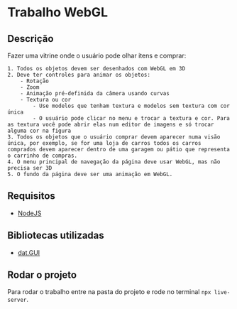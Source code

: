 # Trabalho WebGL

## Descrição

Fazer uma vitrine onde o usuário pode olhar itens e comprar:

    1. Todos os objetos devem ser desenhados com WebGL em 3D
    2. Deve ter controles para animar os objetos:
        - Rotação
        - Zoom
        - Animação pré-definida da câmera usando curvas
        - Textura ou cor
            - Use modelos que tenham textura e modelos sem textura com cor única
            - O usuário pode clicar no menu e trocar a textura e cor. Para as textura você pode abrir elas num editor de imagens e só trocar alguma cor na figura
    3. Todos os objetos que o usuário comprar devem aparecer numa visão única, por exemplo, se for uma loja de carros todos os carros comprados devem aparecer dentro de uma garagem ou pátio que representa o carrinho de compras.
    4. O menu principal de navegação da página deve usar WebGL, mas não precisa ser 3D
    5. O fundo da página deve ser uma animação em WebGL.

## Requisitos

- [NodeJS](https://nodejs.org/)

## Bibliotecas utilizadas

- [dat.GUI](https://github.com/dataarts/dat.gui)

## Rodar o projeto

Para rodar o trabalho entre na pasta do projeto e rode no terminal `npx live-server`.
